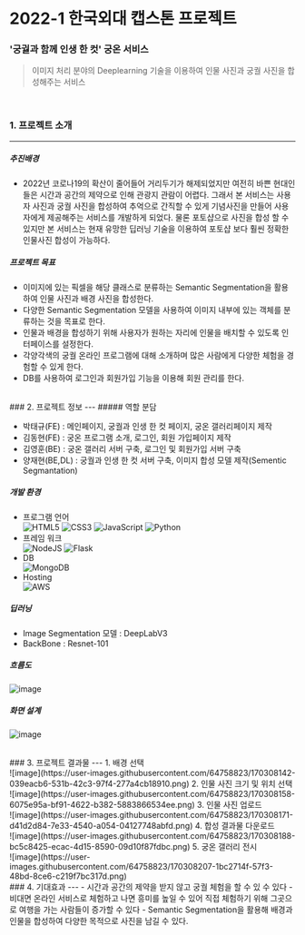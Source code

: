 # 2022-1 한국외대 캡스톤 프로젝트

### '궁궐과 함께 인생 한 컷' 궁온 서비스
>이미지 처리 분야의 Deeplearning 기술을 이용하여 인물 사진과 궁궐 사진을 합성해주는 서비스  
<br/>


### 1. 프로젝트 소개
---

##### 추진배경

- 2022년 코로나19의 확산이 줄어들어 거리두기가 해제되었지만 여전히 바쁜 현대인들은 시간과 공간의 제약으로 인해 관광지 관람이 어렵다. 그래서 본 서비스는 사용자 사진과 궁궐 사진을 합성하여 추억으로 간직할 수 있게 기념사진을 만들어 사용자에게 제공해주는 서비스를 개발하게 되었다. 물론 포토샵으로 사진을 합성 할 수 있지만 본 서비스는 현재 유망한 딥러닝 기술을 이용하여 포토샵 보다 훨씬 정확한 인물사진 합성이 가능하다.

##### 프로젝트 목표

- 이미지에 있는 픽셀을 해당 클래스로 분류하는 Semantic Segmentation을 활용하여 인물 사진과 배경 사진을 합성한다.
- 다양한 Semantic Segmentation 모델을 사용하여 이미지 내부에 있는 객체를 분류하는 것을 목표로 한다.
- 인물과 배경을 합성하기 위해 사용자가 원하는 자리에 인물을 배치할 수 있도록 인터페이스를 설정한다.
- 각양각색의 궁궐 온라인 프로그램에 대해 소개하며 많은 사람에게 다양한 체험을 경험할 수 있게 한다.
- DB를 사용하여 로그인과 회원가입 기능을 이용해 회원 관리를 한다.

<br/>
### 2. 프로젝트 정보
---
##### 역할 분담

- 박태규(FE) : 메인페이지, 궁궐과 인생 한 컷 페이지, 궁온 갤러리페이지 제작
- 김동현(FE) : 궁온 프로그램 소개, 로그인, 회원 가입페이지 제작
- 김영훈(BE) : 궁온 갤러리 서버 구축, 로그인 및 회원가입 서버 구축 
- 양재현(BE,DL) : 궁궐과 인생 한 컷 서버 구축, 이미지 합성 모델 제작(Sementic Segmantation)

##### 개발 환경

 - 프로그램 언어
 <br/> ![HTML5](https://img.shields.io/badge/html5-%23E34F26.svg?style=for-the-badge&logo=html5&logoColor=white)  ![CSS3](https://img.shields.io/badge/css3-%231572B6.svg?style=for-the-badge&logo=css3&logoColor=white)  ![JavaScript](https://img.shields.io/badge/javascript-%23323330.svg?style=for-the-badge&logo=javascript&logoColor=%23F7DF1E)  ![Python](https://img.shields.io/badge/python-3670A0?style=for-the-badge&logo=python&logoColor=ffdd54)
 - 프레임 워크 
<br/> ![NodeJS](https://img.shields.io/badge/node.js-6DA55F?style=for-the-badge&logo=node.js&logoColor=white)  ![Flask](https://img.shields.io/badge/flask-%23000.svg?style=for-the-badge&logo=flask&logoColor=white)
 - DB
<br/>![MongoDB](https://img.shields.io/badge/MongoDB-%234ea94b.svg?style=for-the-badge&logo=mongodb&logoColor=white)
- Hosting
<br/>![AWS](https://img.shields.io/badge/AWS-%23FF9900.svg?style=for-the-badge&logo=amazon-aws&logoColor=white)


##### 딥러닝

- Image Segmentation 모델 : DeepLabV3
- BackBone : Resnet-101

##### 흐름도
![image](https://user-images.githubusercontent.com/64758823/170308069-a946793c-1ace-4907-9bfd-c0b74276dbf0.png)


##### 화면 설계
![image](https://user-images.githubusercontent.com/64758823/170308013-f3a672b4-69c8-46a2-90fd-19333930ce8d.png)

<br/>
### 3. 프로젝트 결과물
---
1. 배경 선택 <br/> ![image](https://user-images.githubusercontent.com/64758823/170308142-039eacb6-531b-42c3-97f4-277a4cb18910.png)
2. 인물 사진 크기 및 위치 선택 <br/> ![image](https://user-images.githubusercontent.com/64758823/170308158-6075e95a-bf91-4622-b382-5883866534ee.png)
3. 인물 사진 업로드 <br/> ![image](https://user-images.githubusercontent.com/64758823/170308171-d41d2d84-7e33-4540-a054-04127748abfd.png)
4. 합성 결과물 다운로드 <br/> ![image](https://user-images.githubusercontent.com/64758823/170308188-bc5c8425-ecac-4d15-8590-09d10f87fdbc.png)
5. 궁온 갤러리 전시 <br/> ![image](https://user-images.githubusercontent.com/64758823/170308207-1bc2714f-57f3-48bd-8ce6-c219f7bc317d.png)
<br/>
### 4. 기대효과
---
- 시간과 공간의 제약을 받지 않고 궁궐 체험을 할 수 있 수 있다
- 비대면 온라인 서비스로 체험하고 나면 흥미를 높일 수 있어 직접 체험하기 위해 그곳으로 여행을 가는 사람들이 증가할 수 있다
- Semantic Segmentation을 활용해 배경과 인물을 합성하여 다양한 목적으로 사진을 남길 수 있다.
